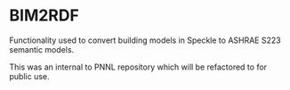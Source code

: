 # BIM2RDF

Functionality used to convert building models in Speckle to ASHRAE S223 semantic models.


This was an internal to PNNL repository which will be refactored to for public use.